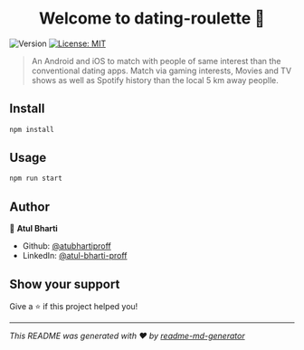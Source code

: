 <h1 align="center">Welcome to dating-roulette 👋</h1>
<p>
  <img alt="Version" src="https://img.shields.io/badge/version-1.0.0-blue.svg?cacheSeconds=2592000" />
  <a href="#" target="_blank">
    <img alt="License: MIT" src="https://img.shields.io/badge/License-MIT-yellow.svg" />
  </a>
</p>

> An Android and iOS to match with people of same interest than the conventional dating apps. Match via gaming interests, Movies and TV shows as well as Spotify history than the local 5 km away peoplle.

## Install

```sh
npm install
```

## Usage

```sh
npm run start
```

## Author

👤 **Atul Bharti**

* Github: [@atubhartiproff](https://github.com/atubhartiproff)
* LinkedIn: [@atul-bharti-proff](https://linkedin.com/in/atul-bharti-proff)

## Show your support

Give a ⭐️ if this project helped you!

***
_This README was generated with ❤️ by [readme-md-generator](https://github.com/kefranabg/readme-md-generator)_